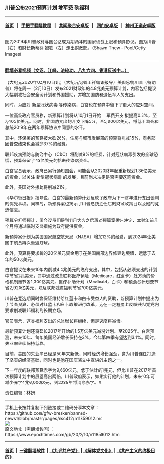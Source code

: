 ### 川普公布2021预算计划 增军费 砍福利
------------------------

#### [首页](https://github.com/gfw-breaker/banned-news1/blob/master/README.md) &nbsp;&nbsp;|&nbsp;&nbsp; [手把手翻墙教程](https://github.com/gfw-breaker/guides/wiki) &nbsp;&nbsp;|&nbsp;&nbsp; [禁闻聚合安卓版](https://github.com/gfw-breaker/bn-android) &nbsp;&nbsp;|&nbsp;&nbsp; [网门安卓版](https://github.com/oGate2/oGate) &nbsp;&nbsp;|&nbsp;&nbsp; [神州正道安卓版](https://github.com/SzzdOgate/update) 



<div><img alt="" class="aligncenter wp-post-image" src="https://i.epochtimes.com/assets/uploads/2019/07/GettyImages-671245134-600x400.jpg"/>
<div class="red16 caption">
 <p>
  图为2019年川普政府与国会达成为期两年的国家债务上限和预算协议。图为川普（右）和财长斯蒂芬·姆钦（左）走出财政部。（Shawn Thew – Pool/Getty Images）
 </p>
</div>
</div><hr/>

#### [翻墙必看视频（文昭、江峰、法轮功、八九六四、香港反送中...）](http://167.172.214.107/home.html)

<div><p>
 【大纪元2020年02月10日讯】（大纪元记者王祥编译报导）美国总统川普（特朗普）将在周一（2月10日）发布2021财政年的4.8兆美元预算计划，内容包括提议大幅削减社会安全网计划和外国援助，并增加国防和退伍军人的支出。
</p>
<p>
 同时，为应对
 <ok href="https://www.epochtimes.com/gb/tag/%E6%96%B0%E5%9E%8B%E5%86%A0%E7%8A%B6%E7%97%85%E6%AF%92.html">
  新型冠状病毒
 </ok>
 等传染病，白宫也在预算中留下了更大的应对空间。
</p>
<p>
 一位高级政府官员称，新预算计划将从10月1日开始，
 <ok href="https://www.epochtimes.com/gb/tag/%E5%86%9B%E8%B4%B9%E5%BC%80%E6%94%AF.html">
  军费开支
 </ok>
 拟提高0.3%，至7,405亿美元。同时，非国防支出的开支下降5%，至5,900亿美元，将低于国会和总统2019年在两年预算协议中同意的水平。
</p>
<p>
 其中，环保署的预算被大砍26%，住房与城市发展部的预算将削减15%，商务部因普查结束也会减少37%的经费。
</p>
<p>
 联邦疾病预防与防治中心（CDC）将削减9%的经费，针对冠状病毒引发的全球恐慌，预算保留了43亿美元的抗击传染病资金。
</p>
<p>
 白宫官员表示，政府已另行通知国会，可能会从2020财年起重新规划1.36亿美元的资金，以关注
 <ok href="https://www.epochtimes.com/gb/tag/%E6%96%B0%E5%9E%8B%E5%86%A0%E7%8A%B6%E7%97%85%E6%AF%92.html">
  新型冠状病毒
 </ok>
 的发展，目前尚未决定是否需要这笔资金。
</p>
<p>
 此外，美国对外援助将削减21%。
</p>
<p>
 《华尔街日报》报导说，白宫的最新预算计划反映了政府为下一财年进行支出谈判的优先事项。同样的，新预算案也揭示了川普总统连任后的财政政策目以及他的竞选信息。
</p>
<p>
 预算分析师预计，国会议员们将到11月大选之后再对预算案做出决定，本财年前几个月将通过临时支出措施为政府提供资金。
</p>
<p>
 新预算案计划为美国国家航空航天局（NASA）增加12%的经费，到2024年让美国宇航员再次重返月球。
</p>
<p>
 此外，预算将要求新的20亿美元资金用于在美国南部边界修建边境墙，远低于去年的50亿美元。
</p>
<p>
 白宫提议在未来10年内削减4.4兆美元的政府支出。其中，包括从必须支出的计划中节省2兆美元，其中通过改革联邦医疗保险（Medicare，红蓝卡）处方药的价格机制而节省1,300亿美元、医疗补助计划（Medicaid，白卡）和粮食券计划要节省2,920亿美元，以及联邦残障福利节省700亿美元。
</p>
<p>
 川普在竞选期间时曾保证维持给红蓝卡和白卡受益人的资助，新预算计划中提出为了节省预算、必须对红蓝卡和白卡政策进行改革，这在一定程度上反映共和党党内要求削减联邦福利的长期立场。
</p>
<p>
 官员表示，这类福利支出的总体增长将继续，但是速度将减慢。
</p>
<p>
 最新预算计划还将延长2017年开始的1.5万亿美元减税计划、至2025年。白宫预测，未来10年、每年美国经济增长保持在3%，今年第四季有望达到3.1%。同时，失业率继续保持低位。
</p>
<p>
 目前，美国的失业率已经是50年来新低，同时经济增长强劲，这为川普连任打造了坚实的经济基础，同时也是他在国庆咨文中宣讲的主题之一。
</p>
<p>
 下一年度的联邦预算赤字为9,660亿元，低于估计的1兆元，但比川普在2017年首次预算计划中的展望高出两倍。川普政府表示，如果实行他的计划，未来10年可减少赤字4兆6,000亿元，到2035年将消除赤字。#
</p>
<p>
 责任编辑：林妍
</p>
</div>
<hr/>
手机上长按并复制下列链接或二维码分享本文章：<br/>
https://github.com/gfw-breaker/banned-news1/blob/master/pages/nsc412/n11859012.md <br/>
<a href='https://github.com/gfw-breaker/banned-news1/blob/master/pages/nsc412/n11859012.md'><img src='https://github.com/gfw-breaker/banned-news1/blob/master/pages/nsc412/n11859012.md.png'/></a> <br/>
原文地址（需翻墙访问）：https://www.epochtimes.com/gb/20/2/10/n11859012.htm


------------------------
#### [首页](https://github.com/gfw-breaker/banned-news1/blob/master/README.md) &nbsp;|&nbsp; [一键翻墙软件](https://github.com/gfw-breaker/nogfw/blob/master/README.md) &nbsp;| [《九评共产党》](https://github.com/gfw-breaker/9ping.md/blob/master/README.md#九评之一评共产党是什么) | [《解体党文化》](https://github.com/gfw-breaker/jtdwh.md/blob/master/README.md) | [《共产主义的终极目的》](https://github.com/gfw-breaker/gczydzjmd.md/blob/master/README.md)


<img src='http://gfw-breaker.win/banned-news/pages/nsc412/n11859012.md' width='0px' height='0px'/>